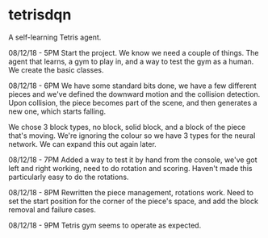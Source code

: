 # tetrisdqn
A self-learning Tetris agent.

08/12/18 - 5PM
Start the project. We know we need a couple of things. The agent that learns, a gym to play in, and a way to test the gym as a human.
We create the basic classes.

08/12/18 - 6PM
We have some standard bits done, we have a few different pieces and we've defined the downward motion and the collision detection.
Upon collision, the piece becomes part of the scene, and then generates a new one, which starts falling.

We chose 3 block types, no block, solid block, and a block of the piece that's moving. We're ignoring the colour so we have 3 types for the neural network.
We can expand this out again later.

08/12/18 - 7PM
Added a way to test it by hand from the console, we've got left and right working, need to do rotation and scoring. Haven't made this particularly easy to do the rotations.

08/12/18 - 8PM
Rewritten the piece management, rotations work. Need to set the start position for the corner of the piece's space, and add the block removal and failure cases.

08/12/18 - 9PM
Tetris gym seems to operate as expected.